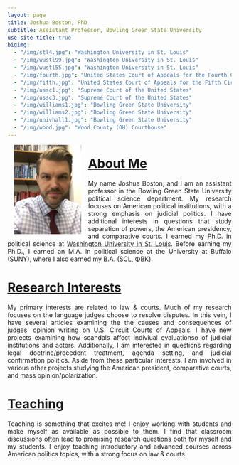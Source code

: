 ```yaml
---
layout: page
title: Joshua Boston, PhD
subtitle: Assistant Professor, Bowling Green State University
use-site-title: true
bigimg:
  - "/img/stl4.jpg": "Washington University in St. Louis"
  - "/img/wustl99.jpg": "Washington University in St. Louis"
  - "/img/wustl55.jpg": "Washington University in St. Louis"
  - "/img/fourth.jpg": "United States Court of Appeals for the Fourth Circuit"
  - "/img/fifth.jpg": "United States Court of Appeals for the Fifth Circuit"
  - "/img/ussc1.jpg": "Supreme Court of the United States"
  - "/img/ussc3.jpg": "Supreme Court of the United States"
  - "/img/williams1.jpg": "Bowling Green State University"
  - "/img/williams2.jpg": "Bowling Green State University"
  - "/img/univhall1.jpg": "Bowling Green State University"
  - "/img/wood.jpg": "Wood County (OH) Courthouse"
---
```



<p><img align="left" style="padding: 0 15px; width: 30%; height: 30%" src="img/IMG_4366 2.JPG"></p>
<p style="margin-top: 20px;"> </p>

# [About Me](https://www.joshuaboston.com/aboutme/)

<p align="justify">My name Joshua Boston, and I am an assistant professor in the Bowling Green State University political science department. My research focuses on American political institutions, with a strong emphasis on judicial politics. I have additional interests in questions that study separation of powers, the American presidency, and comparative courts. I earned my Ph.D. in political science at <a href="http://polisci.wustl.edu/" target="_blank">Washington University in St. Louis</a>. Before earning my Ph.D., I earned an M.A. in political science at the University at Buffalo (SUNY), where I also earned my B.A. (SCL, ΦΒΚ).</p>
  
# [Research Interests](https://www.joshuaboston.com/research/) 

<p align="justify">My primary interests are related to law & courts. Much of my research focuses on the language judges choose to resolve disputes. In this vein, I have several articles examining the the causes and consequences of judges' opinion writing on U.S. Circuit Courts of Appeals. I have new projects examining how scandals affect indiviual evaluationso of judicial institutions and actors. Additionally, I am interested in questions regarding legal doctrine/precedent treatment, agenda setting, and judicial confirmation politics. Aside from these particular interests, I am involved in various other projects studying the American president, comparative courts, and mass opinion/polarization.</p>

# [Teaching](https://www.joshuaboston.com/teaching//)
  
<p align="justify">Teaching is something that excites me! I enjoy working with students and make myself as available as possible to them. I find that classroom discussions often lead to promising research questions both for myself and my students. I enjoy teaching introductory and advanced courses across American politics topics, with a strong focus on law & courts.</p>


